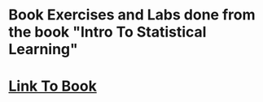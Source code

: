 # Book Exercises and Labs done from the book "Intro To Statistical Learning"
# [Link To Book](https://www.statlearning.com/resources-python)
